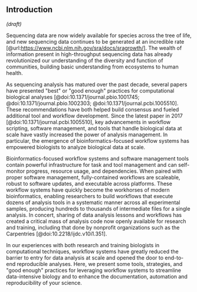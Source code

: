 ## Introduction
*(draft)*

Sequencing data are now widely available for species across the tree of life, and new sequencing data continues to be generated at an incredible rate [@url:https://www.ncbi.nlm.nih.gov/sra/docs/sragrowth/].
The wealth of information present in high-throughput sequencing data has already revolutionized our understanding of the diversity and function of communities, building basic understanding from ecosystems to human health.

As sequencing analysis has matured over the past decade, several papers have presented "best" or "good enough" practices for computational biological analyses [@doi:10.1371/journal.pbio.1001745; @doi:10.1371/journal.pbio.1002303; @doi:10.1371/journal.pcbi.1005510].
These recommendations have both helped build consensus and fueled additional tool and workflow development.
Since the latest paper in 2017 [@doi:10.1371/journal.pcbi.1005510],  key advancements in workflow scripting, software management, and tools that handle biological data at scale have vastly increased the power of analysis management.
In particular, the emergence of bioinformatics-focused workflow systems has empowered biologists to analyze biological data at scale.

Bioinformatics-focused workflow systems and software management tools contain powerful infrastructure for task and tool management and can self-monitor progress, resource usage, and dependencies.
When paired with proper software management, fully-contained workflows are scaleable, robust to software updates, and executable across platforms.
These workflow systems have quickly become the workhorses of modern bioinformatics, enabling researchers to build workflows that execute dozens of analysis tools in a systematic manner across all experimental samples, producing hundreds to thousands of intermediate files for a single analysis.
In concert, sharing of data analysis lessons and workflows has created a critical mass of analysis code now openly available for research and training, including that done by nonprofit organizations such as the Carpentries [@doi:10.2218/ijdc.v10i1.351].

In our experiences with both research and training biologists in computational techniques, workflow systems have greatly reduced the barrier to entry for data analysis at scale and opened the door to end-to-end reproducible analyses.
Here, we present some tools, strategies, and "good enough" practices for leveraging workflow systems to streamline data-intensive biology and to enhance the documentation, automation and reproducibility of your science.
